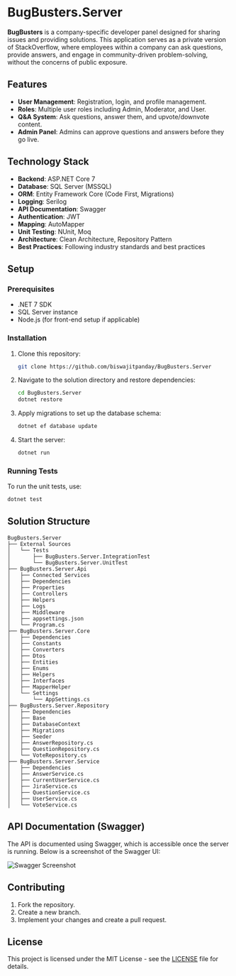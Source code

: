 
# BugBusters.Server

**BugBusters** is a company-specific developer panel designed for sharing issues and providing solutions. This application serves as a private version of StackOverflow, where employees within a company can ask questions, provide answers, and engage in community-driven problem-solving, without the concerns of public exposure.

## Features

- **User Management**: Registration, login, and profile management.
- **Roles**: Multiple user roles including Admin, Moderator, and User.
- **Q&A System**: Ask questions, answer them, and upvote/downvote content.
- **Admin Panel**: Admins can approve questions and answers before they go live.

## Technology Stack

- **Backend**: ASP.NET Core 7
- **Database**: SQL Server (MSSQL)
- **ORM**: Entity Framework Core (Code First, Migrations)
- **Logging**: Serilog
- **API Documentation**: Swagger
- **Authentication**: JWT
- **Mapping**: AutoMapper
- **Unit Testing**: NUnit, Moq
- **Architecture**: Clean Architecture, Repository Pattern
- **Best Practices**: Following industry standards and best practices

## Setup

### Prerequisites

- .NET 7 SDK
- SQL Server instance
- Node.js (for front-end setup if applicable)

### Installation

1. Clone this repository:
   ```bash
   git clone https://github.com/biswajitpanday/BugBusters.Server
   ```
2. Navigate to the solution directory and restore dependencies:
   ```bash
   cd BugBusters.Server
   dotnet restore
   ```
3. Apply migrations to set up the database schema:
   ```bash
   dotnet ef database update
   ```
4. Start the server:
   ```bash
   dotnet run
   ```

### Running Tests

To run the unit tests, use:
```bash
dotnet test
```

## Solution Structure

```plaintext
BugBusters.Server
├── External Sources
│   └── Tests
│       ├── BugBusters.Server.IntegrationTest
│       └── BugBusters.Server.UnitTest
├── BugBusters.Server.Api
│   ├── Connected Services
│   ├── Dependencies
│   ├── Properties
│   ├── Controllers
│   ├── Helpers
│   ├── Logs
│   ├── Middleware
│   ├── appsettings.json
│   └── Program.cs
├── BugBusters.Server.Core
│   ├── Dependencies
│   ├── Constants
│   ├── Converters
│   ├── Dtos
│   ├── Entities
│   ├── Enums
│   ├── Helpers
│   ├── Interfaces
│   ├── MapperHelper
│   └── Settings
│       └── AppSettings.cs
├── BugBusters.Server.Repository
│   ├── Dependencies
│   ├── Base
│   ├── DatabaseContext
│   ├── Migrations
│   ├── Seeder
│   ├── AnswerRepository.cs
│   ├── QuestionRepository.cs
│   └── VoteRepository.cs
├── BugBusters.Server.Service
│   ├── Dependencies
│   ├── AnswerService.cs
│   ├── CurrentUserService.cs
│   ├── JiraService.cs
│   ├── QuestionService.cs
│   ├── UserService.cs
│   └── VoteService.cs
```

## API Documentation (Swagger)

The API is documented using Swagger, which is accessible once the server is running. Below is a screenshot of the Swagger UI:

![Swagger Screenshot](path-to-your-image/swagger-screenshot.png)

## Contributing

1. Fork the repository.
2. Create a new branch.
3. Implement your changes and create a pull request.

## License

This project is licensed under the MIT License - see the [LICENSE](LICENSE) file for details.
